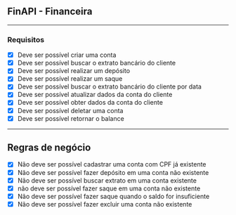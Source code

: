 ## FinAPI - Financeira

---

### Requisitos

- [x]  Deve ser possível criar uma conta
- [x]  Deve ser possível buscar o extrato bancário do cliente
- [x]  Deve ser possível realizar um depósito
- [x]  Deve ser possível realizar um saque
- [x]  Deve ser possível buscar o extrato bancário do cliente por data
- [x]  Deve ser possível atualizar dados da conta do cliente
- [x]  Deve ser possível obter dados da conta do cliente
- [x]  Deve ser possível deletar uma conta
- [x]  Deve ser possível retornar o balance

---

## Regras de negócio

- [x]  Não deve ser possível cadastrar uma conta com CPF já existente
- [x]  Não deve ser possível fazer depósito em uma conta não existente
- [x]  Não deve ser possível buscar extrato em uma conta existente
- [x]  não deve ser possível fazer saque em uma conta não existente
- [x]  Não deve ser possível fazer saque quando o saldo for insuficiente
- [x]  Não deve ser possível fazer excluir uma conta não existente